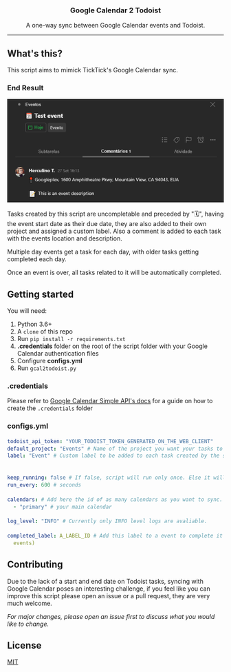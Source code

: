 <!--
<div align="center">
    <img alt="BitcoinWalletBot Example" title="BitcoinWalletBot" src="./.github/images/header.png" />
</div>-->

<h3 align="center">Google Calendar 2 Todoist</h3>
<p align="center">A one-way sync between Google Calendar events and Todoist.</p>

---

## What's this?
This script aims to mimick TickTick's Google Calendar sync.


### End Result
<div align="center">
    <img alt="Gcal2Todoist Example" title="End result" src="./.github/images/end_result.png" />
</div>

Tasks created by this script are uncompletable and preceded by "🗓️", having the event start date as their due date, they are also added to their own project and assigned a custom label. Also a comment is added to each task with the events location and description.

Multiple day events get a task for each day, with older tasks getting completed each day.

Once an event is over, all tasks related to it will be automatically completed.

## Getting started

You will need:
1. Python 3.6+
1. A ``clone`` of this repo
1. Run ``pip install -r requirements.txt``
1. **.credentials** folder on the root of the script folder with your Google Calendar authentication files
1. Configure **configs.yml**
1. Run ``gcal2todoist.py``

### .credentials
Please refer to [Google Calendar Simple API's docs](https://google-calendar-simple-api.readthedocs.io/en/latest/getting_started.html#credentials) for a guide on how to create the ``.credentials`` folder

### configs.yml
```yaml
todoist_api_token: "YOUR_TODOIST_TOKEN_GENERATED_ON_THE_WEB_CLIENT"
default_project: "Events" # Name of the project you want your tasks to get added to. It will be created if it doesn't exist.
label: "Event" # Custom label to be added to each task created by the script.


keep_running: false # If false, script will run only once. Else it will run every n seconds
run_every: 600 # seconds

calendars: # Add here the id of as many calendars as you want to sync.
  - "primary" # your main calendar

log_level: "INFO" # Currently only INFO level logs are avaliable.

completed_label: A_LABEL_ID # Add this label to a event to complete it before it's given time (useful for full day 
  events)
```

## Contributing
Due to the lack of a start and end date on Todoist tasks, syncing with Google Calendar poses an interesting challenge, if you feel like you can improve this script please open an issue or a pull request, they are very much welcome.

*For major changes, please open an issue first to discuss what you would like to change.*

## License
[MIT](https://choosealicense.com/licenses/mit/)